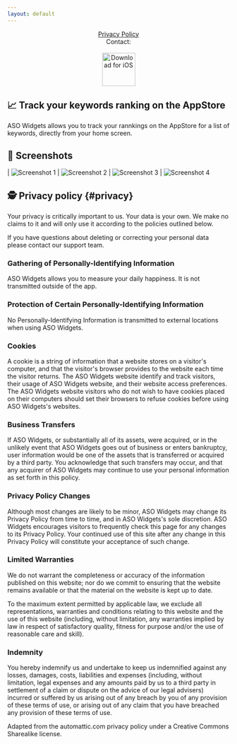 ```yaml
---
layout: default
---
```

<center>
<a href="#privacy">Privacy Policy</a>
<br />
Contact: <asowidgets [at] gmail.com>
<br />
<br />
</center>

<center>
 <a href="http://itunes.apple.com/app/6447305870"><img height=75 src="/img/appstore.svg" alt="Download for iOS" /></a>
</center>

## 📈 Track your keywords ranking on the AppStore

ASO Widgets allows you to track your rannkings on the AppStore for a list of keywords, directly from your home screen.

## 📱 Screenshots

| ![Screenshot 1](/img/screens/1.png) | ![Screenshot 2](/img/screens/2.png)
| ![Screenshot 3](/img/screens/3.png) | ![Screenshot 4](/img/screens/3.png)

## 🕵️ Privacy policy {#privacy}

Your privacy is critically important to us. Your data is your own. We make no claims to it and will only use it according to the policies outlined below.

If you have questions about deleting or correcting your personal data please contact our support team.

### Gathering of Personally-Identifying Information
ASO Widgets allows you to measure your daily happiness. It is not transmitted outside of the app.

### Protection of Certain Personally-Identifying Information
No Personally-Identifying Information is transmitted to external locations when using ASO Widgets.

### Cookies
A cookie is a string of information that a website stores on a visitor's computer, and that the visitor's browser provides to the website each time the visitor returns. The ASO Widgets website identify and track visitors, their usage of ASO Widgets website, and their website access preferences. The ASO Widgets website visitors who do not wish to have cookies placed on their computers should set their browsers to refuse cookies before using ASO Widgets's websites.

### Business Transfers
If ASO Widgets, or substantially all of its assets, were acquired, or in the unlikely event that ASO Widgets goes out of business or enters bankruptcy, user information would be one of the assets that is transferred or acquired by a third party. You acknowledge that such transfers may occur, and that any acquirer of ASO Widgets may continue to use your personal information as set forth in this policy.

### Privacy Policy Changes
Although most changes are likely to be minor, ASO Widgets may change its Privacy Policy from time to time, and in ASO Widgets's sole discretion. ASO Widgets encourages visitors to frequently check this page for any changes to its Privacy Policy. Your continued use of this site after any change in this Privacy Policy will constitute your acceptance of such change.

### Limited Warranties
We do not warrant the completeness or accuracy of the information published on this website; nor do we commit to ensuring that the website remains available or that the material on the website is kept up to date.

To the maximum extent permitted by applicable law, we exclude all representations, warranties and conditions relating to this website and the use of this website (including, without limitation, any warranties implied by law in respect of satisfactory quality, fitness for purpose and/or the use of reasonable care and skill).

### Indemnity
You hereby indemnify us and undertake to keep us indemnified against any losses, damages, costs, liabilities and expenses (including, without limitation, legal expenses and any amounts paid by us to a third party in settlement of a claim or dispute on the advice of our legal advisers) incurred or suffered by us arising out of any breach by you of any provision of these terms of use, or arising out of any claim that you have breached any provision of these terms of use.

Adapted from the automattic.com privacy policy under a Creative Commons Sharealike license.
